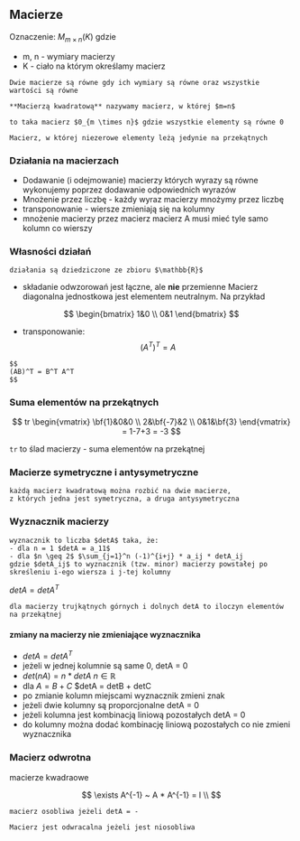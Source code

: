 ## Macierze

Oznaczenie: $M_{m \times n} (K)$ gdzie
- m, n - wymiary macierzy
- K - ciało na którym określamy macierz

```{note}
Dwie macierze są równe gdy ich wymiary są równe oraz wszystkie wartości są równe
```

```{tip}
**Macierzą kwadratową** nazywamy macierz, w której $m=n$
```

```{admonition} Macierz zerowa
to taka macierz $0_{m \times n}$ gdzie wszystkie elementy są równe 0
```

```{admonition} Macierz diagonalna
Macierz, w której niezerowe elementy leżą jedynie na przekątnych
```

### Działania na macierzach

- Dodawanie (i odejmowanie) macierzy których wyrazy są równe wykonujemy poprzez dodawanie odpowiednich wyrazów
- Mnożenie przez liczbę - każdy wyraz macierzy mnożymy przez liczbę
- transponowanie - wiersze zmieniają się na kolumny
- mnożenie macierzy przez macierz macierz A musi mieć tyle samo kolumn co wierszy

### Własności działań

```{note}
działania są dziedziczone ze zbioru $\mathbb{R}$
```

- składanie odwzorowań jest łączne, ale **nie** przemienne
Macierz diagonalna jednostkowa jest elementem neutralnym.
Na przykład

$$
\begin{bmatrix}
1&0 \\
0&1
\end{bmatrix}
$$

- transponowanie:
$$
(A^T)^T = A
$$

```{important}
$$
(AB)^T = B^T A^T
$$
```

### Suma elementów na przekątnych

$$
tr \begin{vmatrix}
\bf{1}&0&0 \\
2&\bf{-7}&2 \\
0&1&\bf{3}
\end{vmatrix} = 1-7+3 = -3
$$

`tr` to ślad macierzy - suma elementów na przekątnej

### Macierze symetryczne i antysymetryczne


```{admonition} Twierdzenie
każdą macierz kwadratową można rozbić na dwie macierze,
z których jedna jest symetryczna, a druga antysymetryczna
```

### Wyznacznik macierzy

```{admonition} Definicja
wyznacznik to liczba $detA$ taka, że:
- dla n = 1 $detA = a_11$
- dla $n \geq 2$ $\sum_{j=1}^n (-1)^{i+j} * a_ij * detA_ij
gdzie $detA_ij$ to wyznacznik (tzw. minor) macierzy powstałej po skreśleniu i-ego wiersza i j-tej kolumny
```

$detA = detA^T$

```{tip}
dla macierzy trujkątnych górnych i dolnych detA to iloczyn elementów na przekątnej
```

#### zmiany na macierzy nie zmieniające wyznacznika

- $detA = detA^T$
- jeżeli w jednej kolumnie są same 0, detA = 0
- $det(nA) = n * detA~ n\in \mathbb{R}$
- dla $A = B+C$ $detA = detB + detC
- po zmianie kolumn miejscami wyznacznik zmieni znak
- jeżeli dwie kolumny są proporcjonalne detA = 0
- jeżeli kolumna jest kombinacją liniową pozostałych detA = 0
- do kolumny można dodać kombinację liniową pozostałych co nie zmieni wyznacznika

### Macierz odwrotna
macierze kwadraowe

$$
\exists A^{-1} ~ A * A^{-1} = I \\
$$

```{note}
macierz osobliwa jeżeli detA = -
```

```{note}
Macierz jest odwracalna jeżeli jest niosobliwa
```

